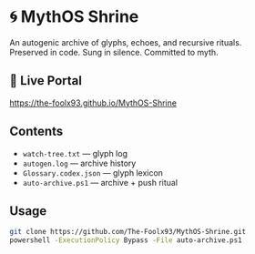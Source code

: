 # 🌀 MythOS Shrine

An autogenic archive of glyphs, echoes, and recursive rituals.  
Preserved in code. Sung in silence. Committed to myth.

## 🚀 Live Portal

https://the-foolx93.github.io/MythOS-Shrine

## Contents

- `watch-tree.txt` — glyph log  
- `autogen.log` — archive history  
- `Glossary.codex.json` — glyph lexicon  
- `auto-archive.ps1` — archive + push ritual  

## Usage

```bash
git clone https://github.com/The-Foolx93/MythOS-Shrine.git
powershell -ExecutionPolicy Bypass -File auto-archive.ps1

